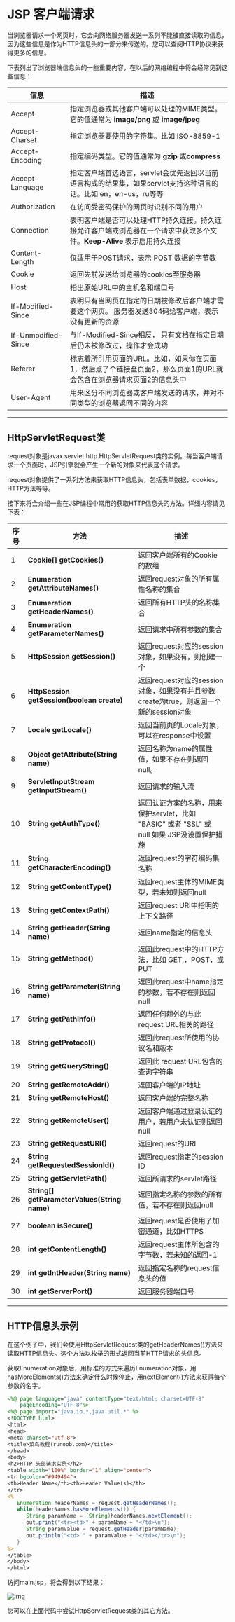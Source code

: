 # JSP 客户端请求

当浏览器请求一个网页时，它会向网络服务器发送一系列不能被直接读取的信息，因为这些信息是作为HTTP信息头的一部分来传送的。您可以查阅HTTP协议来获得更多的信息。

下表列出了浏览器端信息头的一些重要内容，在以后的网络编程中将会经常见到这些信息：

| **信息**              | **描述**                                   |
| ------------------- | ---------------------------------------- |
| Accept              | 指定浏览器或其他客户端可以处理的MIME类型。它的值通常为 **image/png** 或 **image/jpeg** |
| Accept-Charset      | 指定浏览器要使用的字符集。比如 ISO-8859-1               |
| Accept-Encoding     | 指定编码类型。它的值通常为 **gzip** 或**compress**     |
| Accept-Language     | 指定客户端首选语言，servlet会优先返回以当前语言构成的结果集，如果servlet支持这种语言的话。比如 en，en-us，ru等等 |
| Authorization       | 在访问受密码保护的网页时识别不同的用户                      |
| Connection          | 表明客户端是否可以处理HTTP持久连接。持久连接允许客户端或浏览器在一个请求中获取多个文件。**Keep-Alive** 表示启用持久连接 |
| Content-Length      | 仅适用于POST请求，表示 POST 数据的字节数                |
| Cookie              | 返回先前发送给浏览器的cookies至服务器                   |
| Host                | 指出原始URL中的主机名和端口号                         |
| If-Modified-Since   | 表明只有当网页在指定的日期被修改后客户端才需要这个网页。 服务器发送304码给客户端，表示没有更新的资源 |
| If-Unmodified-Since | 与If-Modified-Since相反， 只有文档在指定日期后仍未被修改过，操作才会成功 |
| Referer             | 标志着所引用页面的URL。比如，如果你在页面1，然后点了个链接至页面2，那么页面1的URL就会包含在浏览器请求页面2的信息头中 |
| User-Agent          | 用来区分不同浏览器或客户端发送的请求，并对不同类型的浏览器返回不同的内容     |

------

## HttpServletRequest类

request对象是javax.servlet.http.HttpServletRequest类的实例。每当客户端请求一个页面时，JSP引擎就会产生一个新的对象来代表这个请求。

request对象提供了一系列方法来获取HTTP信息头，包括表单数据，cookies，HTTP方法等等。

接下来将会介绍一些在JSP编程中常用的获取HTTP信息头的方法。详细内容请见下表：

| **序号** | **方法**                                   | **描述**                                   |
| ------ | ---------------------------------------- | ---------------------------------------- |
| 1      | **Cookie[] getCookies()**                | 返回客户端所有的Cookie的数组                        |
| 2      | **Enumeration getAttributeNames()**      | 返回request对象的所有属性名称的集合                    |
| 3      | **Enumeration getHeaderNames()**         | 返回所有HTTP头的名称集合                           |
| 4      | **Enumeration getParameterNames()**      | 返回请求中所有参数的集合                             |
| 5      | **HttpSession getSession()**             | 返回request对应的session对象，如果没有，则创建一个         |
| 6      | **HttpSession getSession(boolean create)** | 返回request对应的session对象，如果没有并且参数create为true，则返回一个新的session对象 |
| 7      | **Locale getLocale()**                   | 返回当前页的Locale对象，可以在response中设置            |
| 8      | **Object getAttribute(String name)**     | 返回名称为name的属性值，如果不存在则返回null。              |
| 9      | **ServletInputStream getInputStream()**  | 返回请求的输入流                                 |
| 10     | **String getAuthType()**                 | 返回认证方案的名称，用来保护servlet，比如 "BASIC" 或者 "SSL" 或 null 如果 JSP没设置保护措施 |
| 11     | **String getCharacterEncoding()**        | 返回request的字符编码集名称                        |
| 12     | **String getContentType()**              | 返回request主体的MIME类型，若未知则返回null            |
| 13     | **String getContextPath()**              | 返回request URI中指明的上下文路径                   |
| 14     | **String getHeader(String name)**        | 返回name指定的信息头                             |
| 15     | **String getMethod()**                   | 返回此request中的HTTP方法，比如 GET,，POST，或PUT     |
| 16     | **String getParameter(String name)**     | 返回此request中name指定的参数，若不存在则返回null         |
| 17     | **String getPathInfo()**                 | 返回任何额外的与此request URL相关的路径                |
| 18     | **String getProtocol()**                 | 返回此request所使用的协议名和版本                     |
| 19     | **String getQueryString()**              | 返回此 request URL包含的查询字符串                  |
| 20     | **String getRemoteAddr()**               | 返回客户端的IP地址                               |
| 21     | **String getRemoteHost()**               | 返回客户端的完整名称                               |
| 22     | **String getRemoteUser()**               | 返回客户端通过登录认证的用户，若用户未认证则返回null             |
| 23     | **String getRequestURI()**               | 返回request的URI                            |
| 24     | **String getRequestedSessionId()**       | 返回request指定的session ID                   |
| 25     | **String getServletPath()**              | 返回所请求的servlet路径                          |
| 26     | **String[] getParameterValues(String name)** | 返回指定名称的参数的所有值，若不存在则返回null                |
| 27     | **boolean isSecure()**                   | 返回request是否使用了加密通道，比如HTTPS               |
| 28     | **int getContentLength()**               | 返回request主体所包含的字节数，若未知的返回-1              |
| 29     | **int getIntHeader(String name)**        | 返回指定名称的request信息头的值                      |
| 30     | **int getServerPort()**                  | 返回服务器端口号                                 |

------

## HTTP信息头示例

在这个例子中，我们会使用HttpServletRequest类的getHeaderNames()方法来读取HTTP信息头。这个方法以枚举的形式返回当前HTTP请求的头信息。

获取Enumeration对象后，用标准的方式来遍历Enumeration对象，用hasMoreElements()方法来确定什么时候停止，用nextElement()方法来获得每个参数的名字。

```Jsp
<%@ page language="java" contentType="text/html; charset=UTF-8"
    pageEncoding="UTF-8"%>
<%@ page import="java.io.*,java.util.*" %>
<!DOCTYPE html>
<html>
<head>
<meta charset="utf-8">
<title>菜鸟教程(runoob.com)</title>
</head>
<body>
<h2>HTTP 头部请求实例</h2>
<table width="100%" border="1" align="center">
<tr bgcolor="#949494">
<th>Header Name</th><th>Header Value(s)</th>
</tr>
<%
   Enumeration headerNames = request.getHeaderNames();
   while(headerNames.hasMoreElements()) {
      String paramName = (String)headerNames.nextElement();
      out.print("<tr><td>" + paramName + "</td>\n");
      String paramValue = request.getHeader(paramName);
      out.println("<td> " + paramValue + "</td></tr>\n");
   }
%>
</table>
</body>
</html>
```

访问main.jsp，将会得到以下结果：

![img](http://www.runoob.com/wp-content/uploads/2014/01/jspheadmsg.jpg)

您可以在上面代码中尝试HttpServletRequest类的其它方法。